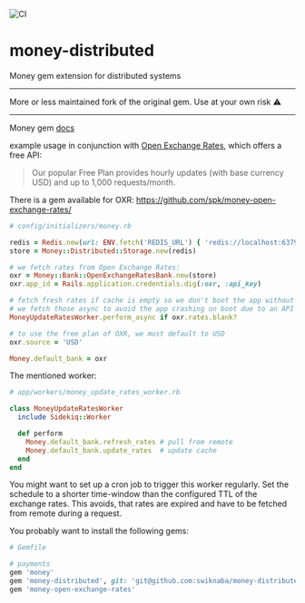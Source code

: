 ![CI](https://github.com/swiknaba/money-distributed/workflows/CI/badge.svg)

# money-distributed

Money gem extension for distributed systems

<hr />

More or less maintained fork of the original gem. Use at your own risk :warning:

<hr />

Money gem [docs](https://github.com/RubyMoney/money/wiki/Stores)

example usage in conjunction with [Open Exchange Rates](https://openexchangerates.org/),
which offers a free API:

>
> Our popular Free Plan provides hourly updates (with base currency USD) and up to 1,000 requests/month.
>

There is a gem available for OXR: https://github.com/spk/money-open-exchange-rates/

```ruby
# config/initializers/money.rb

redis = Redis.new(url: ENV.fetch('REDIS_URL') { 'redis://localhost:6379/1' })
store = Money::Distributed::Storage.new(redis)

# we fetch rates from Open Exchange Rates:
oxr = Money::Bank::OpenExchangeRatesBank.new(store)
oxr.app_id = Rails.application.credentials.dig(:oxr, :api_key)

# fetch fresh rates if cache is empty so we don't boot the app without available rates
# we fetch those async to avoid the app crashing on boot due to an API error of OXR
MoneyUpdateRatesWorker.perform_async if oxr.rates.blank?

# to use the free plan of OXR, we must default to USD
oxr.source = 'USD'

Money.default_bank = oxr
```

The mentioned worker:

```ruby
# app/workers/money_update_rates_worker.rb

class MoneyUpdateRatesWorker
  include Sidekiq::Worker

  def perform
    Money.default_bank.refresh_rates # pull from remote
    Money.default_bank.update_rates  # update cache
  end
end
```

You might want to set up a cron job to trigger this worker regularly.
Set the schedule to a shorter time-window than the configured TTL of the exchange rates.
This avoids, that rates are expired and have to be fetched from remote during a request.


You probably want to install the following gems:

```ruby
# Gemfile

# payments
gem 'money'
gem 'money-distributed', git: 'git@github.com:swiknaba/money-distributed', branch: :master
gem 'money-open-exchange-rates'
```
